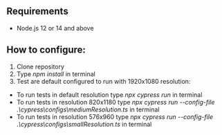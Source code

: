## Requirements
- Node.js 12 or 14 and above

## How to configure:

1. Clone repository
2. Type *npm install* in terminal
3. Test are default configured to run with 1920x1080 resolution:
- To run tests in default resolution type *npx cypress run* in terminal
- To run tests in resolution 820x1180 type *npx cypress run --config-file .\cypress\configs\mediumResolution.ts* in terminal
- To run tests in resolution 576x960 type *npx cypress run --config-file .\cypress\configs\smallResolution.ts* in terminal
